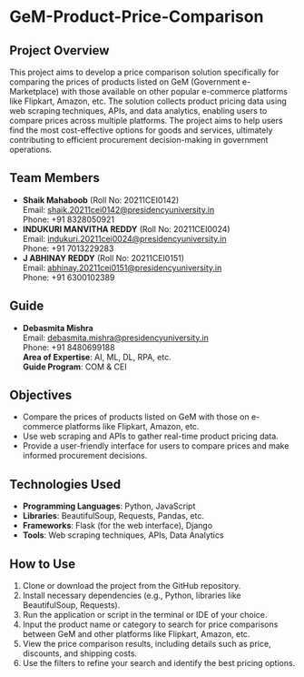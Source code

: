 # GeM-Product-Price-Comparison

## Project Overview  
This project aims to develop a price comparison solution specifically for comparing the prices of products listed on GeM (Government e-Marketplace) with those available on other popular e-commerce platforms like Flipkart, Amazon, etc. The solution collects product pricing data using web scraping techniques, APIs, and data analytics, enabling users to compare prices across multiple platforms. The project aims to help users find the most cost-effective options for goods and services, ultimately contributing to efficient procurement decision-making in government operations.

## Team Members  
- **Shaik Mahaboob** (Roll No: 20211CEI0142)  
  Email: [shaik.20211cei0142@presidencyuniversity.in](mailto:shaik.20211cei0142@presidencyuniversity.in)  
  Phone: +91 8328050921  
- **INDUKURI MANVITHA REDDY** (Roll No: 20211CEI0024)  
  Email: [indukuri.20211cei0024@presidencyuniversity.in](mailto:indukuri.20211cei0024@presidencyuniversity.in)  
  Phone: +91 7013229283
- **J ABHINAY REDDY** (Roll No: 20211CEI0151)  
  Email: [abhinay.20211cei0151@presidencyuniversity.in](mailto:abhinay.20211cei0151@presidencyuniversity.in)  
  Phone: +91 6300102389

## Guide  
- **Debasmita Mishra**  
  Email: [debasmita.mishra@presidencyuniversity.in](mailto:debasmita.mishra@presidencyuniversity.in)  
  Phone: +91 8480699188  
  **Area of Expertise**: AI, ML, DL, RPA, etc.  
  **Guide Program**: COM & CEI

## Objectives  
- Compare the prices of products listed on GeM with those on e-commerce platforms like Flipkart, Amazon, etc.
- Use web scraping and APIs to gather real-time product pricing data.
- Provide a user-friendly interface for users to compare prices and make informed procurement decisions.

## Technologies Used  
- **Programming Languages**: Python, JavaScript  
- **Libraries**: BeautifulSoup, Requests, Pandas, etc.  
- **Frameworks**: Flask (for the web interface), Django  
- **Tools**: Web scraping techniques, APIs, Data Analytics  

## How to Use  
1. Clone or download the project from the GitHub repository.  
2. Install necessary dependencies (e.g., Python, libraries like BeautifulSoup, Requests).  
3. Run the application or script in the terminal or IDE of your choice.  
4. Input the product name or category to search for price comparisons between GeM and other platforms like Flipkart, Amazon, etc.  
5. View the price comparison results, including details such as price, discounts, and shipping costs.  
6. Use the filters to refine your search and identify the best pricing options.
